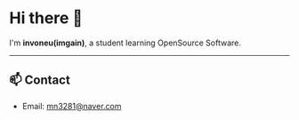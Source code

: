 # Hi there 👋

I'm **invoneu(imgain)**, a student learning OpenSource Software.  

---

## 📫 Contact
- Email: [mn3281@naver.com](mailto:mn3281@naver.com)
